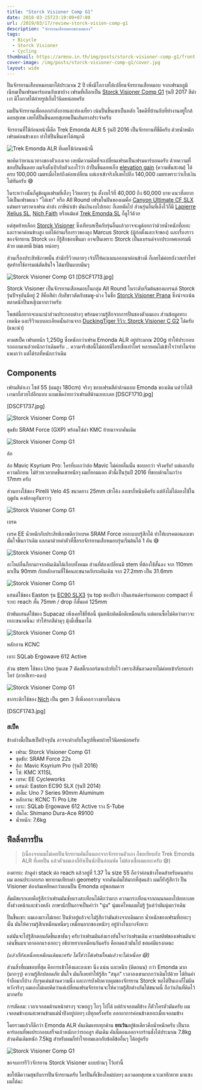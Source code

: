 ```yaml
---
title: "Storck Visioner Comp G1"
date: 2018-03-15T23:19:09+07:00
url: /2019/03/17/review-storck-vision-comp-g1
description: "จักรยานเสือหมอบของผมเอง"
tags:
  - Bicycle
  - Storck Visioner
  - Cycling
thumbnail: https://armno.in.th/img/posts/storck-visioner-comp-g1/front.jpg
cover-image: /img/posts/storck-visioner-comp-g1/cover.jpg
layout: wide
---
```


ปั่นจักรยานเสือบหมอบมาได้ประมาณ 2 ปี เพิ่งมีโอกาสได้เปลี่ยนจักรยานเสือหมอบ จากเฟรมอลูมิเนียมเป็นเฟรมคาร์บอนกับเขาบ้าง เฟรมที่เลือกเป็น [Storck Visioner Comp G1](https://www.storckworld.com/en/bike-finder/bike/visioner-comp-g1/)
รุ่นปี 2017 สีดำเงา มีโอกาสได้ถ่ายรูปเก็บไว้นิดหน่อยครับ

ผมปั่นจักรยานเพื่อออกกำลังกายและท่องเที่ยว เน้นปั่นขึ้นเขาเป็นหลัก โชคดีที่บ้านกับที่ทำงานอยู่ใกล้ดอยสุเทพ เลยได้ปั่นขึ้นดอยสุเทพเป็นเส้นทางประจำครับ

จักรยานที่ใช้ก่อนหน้านี้คือ Trek Emonda ALR 5 รุ่นปี 2016 เป็นจักรยานที่ขี่ดีครับ ด้วยน้ำหนักเฟรมค่อนข้างเบา ทำให้ปั่นขึ้นเขาได้สนุกดี

<p>
  <img src="/img/posts/storck-visioner-comp-g1/trek-emonda.jpg" alt="Trek Emonda ALR ที่เคยใช้ก่อนหน้านี้">
</p>

พอคิดว่าหาแนวทางของตัวเองเจอ เลยมีความคิดที่จะเปลี่ยนเฟรมเป็นเฟรมคาร์บอนครับ ด้วยความที่ชอบปั่นขึ้นดอย ผมจึงตั้งเป้ากับตัวเองไว้ว่า ถ้าปั่นขึ้นดอยเก็บ [elevation gain](https://www.strava.com/athletes/3637623) (ความชันสะสม) ได้ครบ 100,000 เมตรเมื่อไหร่ถึงค่อยเปลี่ยน แต่เอาเข้าจริงก็เลยไปถึง 140,000 เมตรเพราะว่าเก็บเงินไม่ทันครับ 😅

ในระหว่างนั้นก็ดูข้อมูลเฟรมที่เล็งๆ ไว้หลายๆ รุ่น ตั้งงบไว้ที่ 40,000 ถึง 60,000 บาท แนวที่อยากได้เป็นเฟรมแนว "ไต่เขา" หรือ All Round
เฟรมในฝันของผมคือ [Canyon Ultimate CF SLX](https://www.canyon.com/en/road/ultimate/f-ultimate-cf-slx-mechanical.html) แต่พอรวมราคาเฟรม ค่าส่ง ภาษีนำเข้า มันเกินงบไปเยอะ ก็เลยตัดไป
ส่วนรุ่นอื่นที่เล็งไว้ก็มี [Lapierre Xelius SL](https://shop.lapierrebikes.com/xelius-sl-600-fdj-2017), [Nich Faith](https://www.nichcycling.com/pages/nich-faith) หรือแม้แต่ [Trek Emonda SL](https://www.trekbikes.com/us/en_US/bikes/road-bikes/performance-road/émonda/émonda-sl-frameset/p/17498/) ก็ดูไว้ด้วย

แต่สุดท้ายเลือก [Storck Visioner](http://www.storckworld.com/en/bike-finder/bike/visioner-comp-g1/) ซึ่งเทียบสเป็คกับรุ่นอื่นแล้วอาจจะดูด้อยกว่าด้วยน้ำหนักที่เยอะ และราคาค่อนข้างสูง
แต่ได้อ่านเรื่องราวของลุง Marcus Storck (ผู้ก่อตั้งและเจ้าของ) และเรื่องราวของจักรยาน Storck เอง ก็รู้สึกชอบขึ้นมา อาจเป็นเพราะ Storck เป็นแบรนด์จากประเทศเยอรมนีด้วย ผมเลยมี bias หน่อยๆ

ส่วนเรื่องประสิทธิภาพนั้น สำนักรีวิวหลายๆ เจ้าก็ให้คะแนนออกมาค่อนข้างดี ก็เลยไม่ค่อยกังวลเท่าไหร่ สุดท้ายใช้อารมณ์ตัดสินใจ ได้มาปั่นแบบมึนๆ

<p class="full">
  <img src="/img/posts/storck-visioner-comp-g1/full-2.jpg" alt="Storck Visioner Comp G1">
  [DSCF1713.jpg]
</p>

Storck Visioner เป็นจักรยานเสือหมอบในกลุ่ม All Round ในระดับเริ่มต้นของแบรนด์ Storck
รุ่นปัจจุบันมีอยู่ 2 สีคือสีดำ กับสีขาวตัดกับชมพู-ม่วง ในชื่อ [Storck Visioner Prana](http://www.storckworld.com/bike-finder/bike/visioner-prana-g1/) ซึ่งน่าจะเน้นตลาดนักปั่นหญิงมากกว่าครับ

โพสต์นี้อยากจะแนะนำส่วนประกอบต่างๆ พร้อมความรู้สึกจากการปั่นของตัวผมเอง ส่วนข้อมูลทางเทคนิค และรีวิวแบบละเอียดนั้นอ่านจาก [DuckingTiger รีวิว: Storck Visioner C G2](https://www.duckingtiger.com/storck-visioner-c-g2-review/) ได้ครับ (แนะนำ)

ตามสเป็ค เฟรมหนัก 1,250g ซึ่งหนักกว่าเฟรม Emonda ALR อยู่ประมาณ 200g ทำให้ประกอบรถออกมาแล้วหนักกว่าเดิมครับ .. ความจริงข้อนี้ไม่ค่อยมีใครเชื่อเท่าไหร่
หลายคนไม่เข้าใจว่าทำไมจ่ายแพงกว่า แต่ได้รถที่หนักกว่าเดิม

## Components

เฟรมสีดำเงา ไซส์ 55 (ผมสูง 180cm) จริงๆ ชอบเฟรมสีดำด้านแบบ Emonda ของเดิม แต่ว่าได้สีเงามาก็สวยไปอีกแบบ แถมเช็ดง่ายกว่าเฟรมสีด้านเยอะเลย
[DSCF1710.jpg]

[DSCF1737.jpg]

<p class="full">
  <img src="/img/posts/storck-visioner-comp-g1/frame.jpg" alt="Storck Visioner Comp G1">
</p>

ชุดขับ SRAM Force (GXP) พร้อมโซ่ดำ KMC ย้ายมาจากคันเดิม

<p class="full">
  <img src="/img/posts/storck-visioner-comp-g1/drivetrain.jpg" alt="Storck Visioner Comp G1">
</p>

ล้อ

ล้อ Mavic Ksyrium Pro: ใครที่บอกว่าล้อ Mavic ไม่ค่อยลื่นนั้น ขอบอกว่า จริงครับ! แต่แลกกับความถึกทน ไม่ย้วยเวลากดขึ้นเขาหนักๆ ผมก็ยอมแลก ตัวนี้เป็นรุ่นปี 2016 ที่ขอบด้านในกว้าง 17mm ครับ

ส่วนยางใช้ของ Pirelli Velo 4S ขนาดยาง 25mm เข้าโค้ง ลงเขาก็หนึบดีครับ แต่ยังไม่ได้ลองใช้ในฤดูฝน คงต้องดูกันยาวๆ

<p class="full">
  <img src="/img/posts/storck-visioner-comp-g1/tire.jpg" alt="Storck Visioner Comp G1">
</p>

เบรค

เบรค EE น้ำหนักกับประสิทธิภาพดีกว่าเบรค SRAM Force เยอะแบบรู้สึกได้ ทำให้เบรคตอนลงเขามั่นใจขึ้นกว่าเดิม
แลกมาด้วยค่าตัวที่ซื้อรถจักรยานเสือหมอบรุ่นเริ่มต้นได้ 1 คัน 😅

<p class="full">
  <img src="/img/posts/storck-visioner-comp-g1/ee-brakes.jpg" alt="Storck Visioner Comp G1">
</p>

อะไหล่อื่นก็ยกมาจากคันเดิมได้เกือบทั้งหมด ส่วนที่ต้องเปลี่ยนมี stem ที่ต้องใช้สั้นลง จาก 110mm มาเป็น 90mm กับหลักอานที่ใช้คนละขนาดกับรถคันเดิม จาก 27.2mm เป็น 31.6mm

<p class="full">
  <img src="/img/posts/storck-visioner-comp-g1/front.jpg" alt="Storck Visioner Comp G1">
</p>

แฮนด์ใช้ของ Easton รุ่น [EC90 SLX3](https://www.eastoncycling.com/products/details/ec90-slx3-bar) รุ่น top ของปีเก่า เป็นแฮนด์คาร์บอนแบบ compact ที่ระยะ reach สั้น 75mm / drop ก็สั้นแค่ 125mm

ผ้าพันแฮนด์ใช้ของ Supacaz เพิ่งเคยใช้ยี่ห้อนี้ นุ่มหนึบติดมือดีเหมือนกัน แต่ตอนซื้อไม่คิดว่าดาวจะเยอะขนาดนี้นะ ทำให้รถสีดำดุๆ มุ้งมิ้งขึ้นมาได้

<p class="full">
  <img src="/img/posts/storck-visioner-comp-g1/handlebar.jpg" alt="Storck Visioner Comp G1">
</p>

หลักอาน KCNC

เบาะ SQLab Ergowave 612 Active

ส่วน stem ใช้ของ Uno รุ่นเลข 7 ตัดสติ๊กเกอร์มาแปะทับไว้ เพราะสีสันลวดลายไม่ค่อยเข้ากับรถเท่าไหร่ (ลายสีเทา-แดง)

<p class="full">
  <img src="/img/posts/storck-visioner-comp-g1/stem.jpg" alt="Storck Visioner Comp G1">
</p>

ขากระติกใช้ของ [Nich](https://th-th.facebook.com/NichCycling/posts/1659125190791431) เป็น gen 3 ที่เพิ่งออกวางขายไม่นาน

[DSCF1743.jpg]

### สเป็ค

ข้างล่างนี้เป็นสเป็คปัจจุบัน อาจจะต่างกับในรูปที่เคยถ่ายไว้นิดหน่อยครับ

- เฟรม: Storck Visioner Comp G1
- ชุดขับ: SRAM Force 22s
- ล้อ: Mavic Ksyrium Pro (รุ่นปี 2016)
- โซ่: KMC X11SL
- เบรค: EE Cycleworks
- แฮนด์: Easton EC90 SLX (รุ่นปี 2014)
- สเต็ม: Uno 7 Series 90mm Aluminum
- หลักอาน: KCNC Ti Pro Lite
- เบาะ: SQLab Ergowave 612 Active ราง S-Tube
- บันได: Shimano Dura-Ace R9100
- น้ำหนัก: 7.6kg

## ฟีลลิ่งการปั่น

<blockquote>
  <p>(เนื่องจากผมไม่เคยปั่นจักรยานคันอื่นนอกจากจักรยานตัวเอง ก็ขอเทียบกับ Trek Emonda ALR ที่เคยปั่น แล้วตัวผมเองก็ยังเป็นนักปั่นอ่อนหัด ไม่ต้องเชื่อผมเยอะครับ 😅)</p>
</blockquote>

องศารถ: ถ้าดูค่า stack ต่อ reach แล้วอยู่ที่ 1.37 ใน size 55 ถือว่าค่อนข้างโหดสำหรับคนอย่างผม
ตอนประกอบรถ พยายามเทียบค่า geometry จากคันเดิมให้มากที่สุดแล้ว ผมก็ยังรู้สึกว่า ปั่น Visioner
ต้องก้มเหยียดกว่าตอนปั่น Emonda อยู่พอสมควร

สัมผัสแรกเลยคือรู้สึกว่าเฟรมมันซับแรงสะเทือนได้ดีกว่ามาก ความกระเทือนจากถนนลดลงไปเยอะเลย ทั้งช่วงหน้าและช่วงหลัง ภาษานักปั่นอาจเป็นคำว่า "นุ่ม" นุ่มแค่ไหนผมไม่รู้ รู้แต่ว่ามันนุ่มกว่าเดิม

ปั่นขึ้นเขา: ผมเองแรงไม่เยอะ ปั่นช้าอยู่แล้วจะไม่รู้สึกว่ามันต่างจากเดิมมาก
น้ำหนักของเฟรมที่เยอะๆ นั้น มันให้ความรู้สึกเหมือนหนืดๆ เหมือนลากของหนักๆ อยู่บ้างในบางจังหวะ

แต่มันจะไปรู้สึกตอนอัดขึ้นเขาชันๆ ครับว่าเฟรมมันส่งแรงทันใจกว่าเฟรมเดิม
ความสติฟของเฟรมมันจะเด่นขึ้นมาเวลาออกแรงเยอะๆ อธิบายยากเหมือนกันครับ
คือกดแล้วมันไป ขอแค่มีแรงกดนะ

<em>(แล้วก็ยังเหนื่อยเหมือนเดิมนะครับ ไม่ใช่ว่าได้เฟรมใหม่แล้วจะไม่เหนื่อย 😄)</em>

ส่วนสิ่งที่ผมชอบที่สุด คือการเข้าโค้งและลงเขา นิ่ง แน่น และหนึบ (ติดถนน) กว่า Emonda มาก (มากๆๆ)
ความรู้สึกปลอดภัย มั่นใจ มันก็เลยทำให้รู้สึก "สนุก" เวลาลงเขามากกว่าเดิมไปด้วย
ได้ยินคำร่ำลือมาก็บ้าง กับจุดเด่นด้านความนิ่ง และการบังคับควบคุมของจักรยาน Storck พอได้ปั่นเองก็ไม่ผิดหวังจริงๆ
ผมเองไม่เคยคิดว่าแค่เปลี่ยนเฟรมจักรยานจะให้ความรู้สึกต่างกันได้ขนาดนี้ ถือว่าเกินที่คิดไว้มากครับ

การตัดลม: เวลาเจอลมด้านหน้าตรงๆ จะพอถูๆ ไถๆ ไปได้ แต่ถ้าเจอลมตีข้าง ก็ตัวใครตัวมันครับ
ผมเจอลมข้างบนสะพานข้ามแม่น้ำปิงอยู่บ่อยๆ เป๋ทุกครั้งครับ ออกอาการค่อนข้างเยอะเมื่อเจอลมข้าง

โดยรวมแล้วก็ดีกว่า Emonda ALR คันเดิมแทบทุกด้าน <strong>ยกเว้น</strong>อยู่ข้อเดียวคือน้ำหนักครับ
เป็นรถคาร์บอนที่พอประกอบเสร็จแล้วหนักกว่ารถอลูฯ คันเดิม คันนี้ตอนออกจากร้านชั่งได้ประมาณ 7.8kg ส่วนคันเดิมหนัก 7.5kg
สำหรับผมก็ทำใจยอมแลกกับข้อดีข้ออื่นๆ ได้อยู่ครับ

<p class="full">
  <img src="/img/posts/storck-visioner-comp-g1/01.jpg" alt="Storck Visioner Comp G1">
</p>

ขอจบการรีวิวจักรยาน Storck Visioner แบบบ้านๆ ไว้เท่านี้

ขอให้มีความสุขกับการปั่นจักรยานครับ ใครปั่นที่เชียงใหม่บ่อยๆ แถวดอยสุเทพ แวะมาทักทาย มาแซงผมได้นะ
